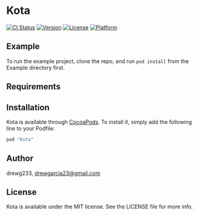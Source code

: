 # Kota

[![CI Status](http://img.shields.io/travis/drewg233/Kota.svg?style=flat)](https://travis-ci.org/drewg233/Kota)
[![Version](https://img.shields.io/cocoapods/v/Kota.svg?style=flat)](http://cocoapods.org/pods/Kota)
[![License](https://img.shields.io/cocoapods/l/Kota.svg?style=flat)](http://cocoapods.org/pods/Kota)
[![Platform](https://img.shields.io/cocoapods/p/Kota.svg?style=flat)](http://cocoapods.org/pods/Kota)

## Example

To run the example project, clone the repo, and run `pod install` from the Example directory first.

## Requirements

## Installation

Kota is available through [CocoaPods](http://cocoapods.org). To install
it, simply add the following line to your Podfile:

```ruby
pod "Kota"
```

## Author

drewg233, drewgarcia23@gmail.com

## License

Kota is available under the MIT license. See the LICENSE file for more info.
